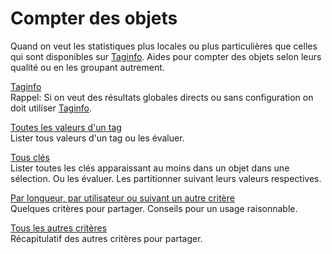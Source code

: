 Compter des objets
==================

Quand on veut les statistiques plus locales ou plus particulières
que celles qui sont disponibles sur [Taginfo](https://taginfo.openstreetmap.org/).
Aides pour compter des objets selon leurs qualité ou en les groupant autrement.

[Taginfo](taginfo.md)  
Rappel: Si on veut des résultats globales directs ou sans configuration
on doit utiliser [Taginfo](https://taginfo.openstreetmap.org/).

[Toutes les valeurs d'un tag](values.md)  
Lister tous valeurs d'un tag ou les évaluer.

[Tous clés](keys.md)  
Lister toutes les clés apparaissant au moins dans un objet dans une sélection.
Ou les évaluer.
Les partitionner suivant leurs valeurs respectives.

[Par longueur, par utilisateur ou suivant un autre critère](more_criteria.md)  
Quelques critères pour partager.
Conseils pour un usage raisonnable.

[Tous les autres critères](more_evals.md)  
Récapitulatif des autres critères pour partager.
